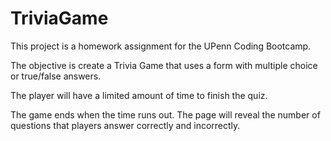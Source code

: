 # TriviaGame

This project is a homework assignment for the UPenn Coding Bootcamp.

The objective is create a Trivia Game that uses a form with multiple choice or true/false answers.

The player will have a limited amount of time to finish the quiz. 

The game ends when the time runs out. The page will reveal the number of questions that players answer correctly and incorrectly.

